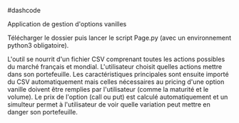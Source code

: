 #dashcode

Application de gestion d'options vanilles

Télécharger le dossier puis lancer le script Page.py (avec un environnement python3 obligatoire).

L'outil se nourrit d'un fichier CSV comprenant toutes les actions possibles du marché français et mondial. L'utilisateur choisit quelles actions mettre dans son portefeuille. Les caractéristiques principales sont ensuite importé du CSV automatiquement mais celles nécessaires au pricing d'une option vanille doivent être remplies par l'utilisateur (comme la maturité et le volume).
Le prix de l'option (call ou put) est calculé automatiquement et un simulteur permet à l'utilisateur de voir quelle variation peut mettre en danger son portefeuille. 
